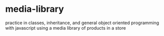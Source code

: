 # media-library
practice in classes, inheritance, and general object oriented programming with javascript using a media library of products in a store
